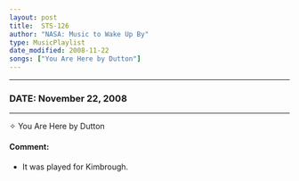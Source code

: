 ```yaml
---
layout: post
title:  STS-126
author: "NASA: Music to Wake Up By"
type: MusicPlaylist
date_modified: 2008-11-22
songs: ["You Are Here by Dutton"]
---
```


----
### DATE: November 22, 2008
----
✧ You Are Here by Dutton

#### Comment:
* It was played for Kimbrough.



<br/>
<center>
	<a target="_blank"
	   href="https://twitter.com/intent/tweet?hashtags=Space,NASA,Playlist,NASAWakeupCalls,SpaceProgram&text={{ page.author}}, '{{ page.songs.first }}' {{ page.title }}, {{ page.date | date: '%B %d, %Y' }}. {{ site.url }}{{ page.url }} @nasawakeupcalls">
	   <i class="fab fa-twitter" alt="Tweet this page" style="font-size: 1.3em;"></i>
	</a>
	&nbsp; 	<i class="fas fa-user-astronaut" style="font-size: 1.5em;"></i> &nbsp;
    <a type="amzn" search="'You Are Here by Dutton'" category="popular music">
        <i class="fab fa-amazon" style="font-size: 1.3em;"></i>
    </a>
</center>
